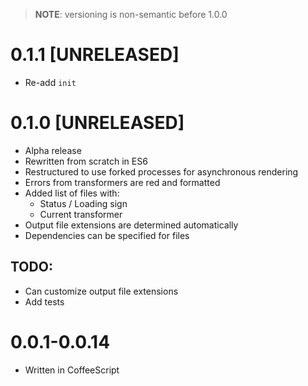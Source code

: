 > **NOTE**: versioning is non-semantic before 1.0.0

# 0.1.1 [UNRELEASED]
- Re-add `init`

# 0.1.0 [UNRELEASED]
- Alpha release
- Rewritten from scratch in ES6
- Restructured to use forked processes for asynchronous rendering
- Errors from transformers are red and formatted
- Added list of files with:
  - Status / Loading sign
  - Current transformer
- Output file extensions are determined automatically
- Dependencies can be specified for files

## TODO:
- Can customize output file extensions
- Add tests

# 0.0.1-0.0.14
- Written in CoffeeScript
